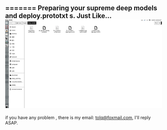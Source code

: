 =======
Preparing your supreme deep models and deploy.prototxt s.
Just Like...
![](1.png)
---
if you have any problem , there is my email: tolq@foxmail.com, I'll reply ASAP.
